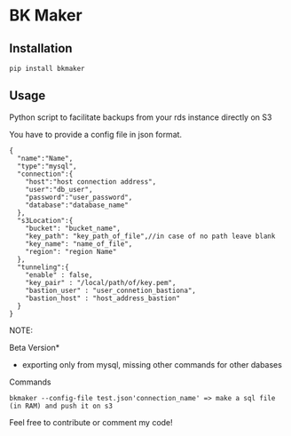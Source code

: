 # BK Maker

## Installation
```
pip install bkmaker
```

## Usage
Python script to facilitate backups from your rds instance directly on S3

You have to provide a config file in json format.

```
{
  "name":"Name",
  "type":"mysql",
  "connection":{
    "host":"host connection address",
    "user":"db_user",
    "password":"user_password",
    "database":"database_name"
  },
  "s3Location":{
    "bucket": "bucket_name",
    "key_path": "key_path_of_file",//in case of no path leave blank
    "key_name": "name_of_file",
    "region": "region Name"
  },
  "tunneling":{
    "enable" : false,
    "key_pair" : "/local/path/of/key.pem",
    "bastion_user" : "user_connetion_bastiona",
    "bastion_host" : "host_address_bastion"
  }
}
```

NOTE:

Beta Version*
* exporting only from mysql, missing other commands for other dabases

Commands
```
bkmaker --config-file test.json'connection_name' => make a sql file (in RAM) and push it on s3
```
Feel free to contribute or comment my code!